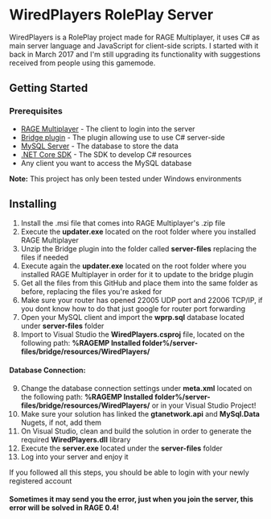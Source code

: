 # WiredPlayers RolePlay Server
WiredPlayers is a RolePlay project made for RAGE Multiplayer, it uses C# as main server language and JavaScript for client-side scripts. I started with it back in March 2017 and I'm still upgrading its functionality with suggestions received from people using this gamemode.

## Getting Started

### Prerequisites

* [RAGE Multiplayer](https://cdn.gtanet.work/RAGE_Multiplayer.zip) - The client to login into the server
* [Bridge plugin](https://cdn.gtanet.work/bridge-package.zip) - The plugin allowing use to use C# server-side
* [MySQL Server](https://dev.mysql.com/downloads/mysql/) - The database to store the data
* [.NET Core SDK](https://www.microsoft.com/net/download) - The SDK to develop C# resources
* Any client you want to access the MySQL database

**Note:** This project has only been tested under Windows environments

## Installing
1. Install the .msi file that comes into RAGE Multiplayer's .zip file
2. Execute the **updater.exe** located on the root folder where you installed RAGE Multiplayer
3. Unzip the Bridge plugin into the folder called **server-files** replacing the files if needed
4. Execute again the **updater.exe** located on the root folder where you installed RAGE Multiplayer in order for it to update to the bridge plugin
5. Get all the files from this GitHub and place them into the same folder as before, replacing the files you're asked for
6. Make sure your router has opened 22005 UDP port and 22006 TCP/IP, if you dont know how to do that just google for router port forwarding
7. Open your MySQL client and import the **wprp.sql** database located under **server-files** folder
8. Import to Visual Studio the **WiredPlayers.csproj** file, located on the following path:
**%RAGEMP Installed folder%/server-files/bridge/resources/WiredPlayers/**
#### Database Connection:
9. Change the database connection settings under **meta.xml** located on the following path: 
**%RAGEMP Installed folder%/server-files/bridge/resources/WiredPlayers/** or in your Visual Studio Project! 
10. Make sure your solution has linked the **gtanetwork.api** and **MySql.Data** Nugets, if not, add them
11. On Visual Studio, clean and build the solution in order to generate the required **WiredPlayers.dll** library
12. Execute the **server.exe** located under the **server-files** folder
13. Log into your server and enjoy it

If you followed all this steps, you should be able to login with your newly registered account

#### Sometimes it may send you the error, just when you join the server, this error will be solved in RAGE 0.4!
